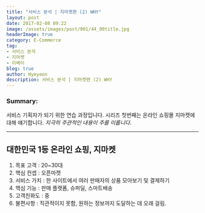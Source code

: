 ```yaml
---
title: "서비스 분석 | 지마켓편 (2) WHY"
layout: post
date: 2017-02-08 09:22
image: /assets/images/post/001/44_00title.jpg
headerImage: true
category: E-Commerce
tag:
- 서비스 분석
- 지마켓
- 이베이
blog: true
author: Hyeyeon
description: 서비스 분석 | 지마켓편 (2) WHY
---
```


### Summary:

서비스 기획자가 되기 위한 연습 과정입니다. 시리즈 첫번째는 온라인 쇼핑몰 지마켓에 대해 얘기합니다.
*지극히 주관적인 내용이 주를 이룹니다.*

---

## 대한민국 1등 온라인 쇼핑, 지마켓

1. 목표 고객 : 20~30대
2. 핵심 컨셉 : 오픈마켓
3. 서비스 가치 : 한 사이트에서 여러 판매자의 상품 모아보기 및 결제하기
4. 핵심 기능 : 판매 플랫폼, 슈퍼딜, 스마트배송
5. 고객친화도 : 중
6. 불편사항 : 직관적이지 못함, 원하는 정보까지 도달하는 데 오래 걸림.

